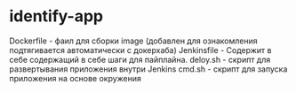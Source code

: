 # identify-app
Dockerfile - фаил для сборки image (добавлен для ознакомления подтягивается автоматически с докерхаба)
Jenkinsfile - Содержит в себе содержащий в себе шаги для пайплайна.
deloy.sh - скрипт для развертывания приложения внутри Jenkins
cmd.sh - скрипт для запуска приложения на основе окружения
